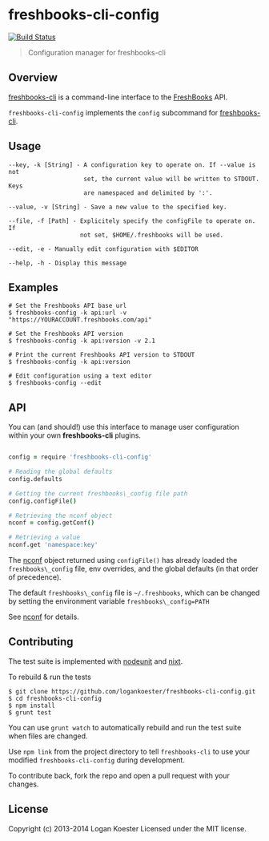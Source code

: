 # freshbooks-cli-config 
[![Build Status](https://secure.travis-ci.org/logankoester/freshbooks-cli-config.png?branch=master)](http://travis-ci.org/logankoester/freshbooks-cli-config)

> Configuration manager for freshbooks-cli

## Overview

[freshbooks-cli](https://github.com/logankoester/freshbooks-cli) is a
command-line interface to the [FreshBooks](http://freshbooks.com/) API.

`freshbooks-cli-config` implements the `config` subcommand for
[freshbooks-cli](https://github.com/logankoester/freshbooks-cli).


## Usage

    --key, -k [String] - A configuration key to operate on. If --value is not
                         set, the current value will be written to STDOUT. Keys
                         are namespaced and delimited by ':'.

    --value, -v [String] - Save a new value to the specified key.

    --file, -f [Path] - Explicitely specify the configFile to operate on. If
                        not set, $HOME/.freshbooks will be used.

    --edit, -e - Manually edit configuration with $EDITOR

    --help, -h - Display this message


## Examples

    # Set the Freshbooks API base url
    $ freshbooks-config -k api:url -v "https://YOURACCOUNT.freshbooks.com/api"

    # Set the Freshbooks API version
    $ freshbooks-config -k api:version -v 2.1

    # Print the current Freshbooks API version to STDOUT
    $ freshbooks-config -k api:version

    # Edit configuration using a text editor
    $ freshbooks-config --edit


## API

You can (and should!) use this interface to manage user configuration within
your own **freshbooks-cli** plugins.

```coffee

config = require 'freshbooks-cli-config'

# Reading the global defaults
config.defaults

# Getting the current freshbooks\_config file path
config.configFile()

# Retrieving the nconf object
nconf = config.getConf()

# Retrieving a value
nconf.get 'namespace:key'

```

The [nconf](https://github.com/flatiron/nconf) object returned using
`configFile()` has already loaded the `freshbooks\_config` file,
env overrides, and the global defaults (in that order of precedence).

The default `freshbooks\_config` file is `~/.freshbooks`, which can be
changed by setting the environment variable `freshbooks\_config=PATH`

See [nconf](https://github.com/flatiron/nconf) for details.


## Contributing

The test suite is implemented with
[nodeunit](https://github.com/caolan/nodeunit) and
[nixt](https://github.com/vesln/nixt).

To rebuild & run the tests

    $ git clone https://github.com/logankoester/freshbooks-cli-config.git
    $ cd freshbooks-cli-config
    $ npm install
    $ grunt test

You can use `grunt watch` to automatically rebuild and run the test suite when
files are changed.

Use `npm link` from the project directory to tell `freshbooks-cli` to use
your modified `freshbooks-cli-config` during development.

To contribute back, fork the repo and open a pull request with your changes.


## License

Copyright (c) 2013-2014 Logan Koester
Licensed under the MIT license.


